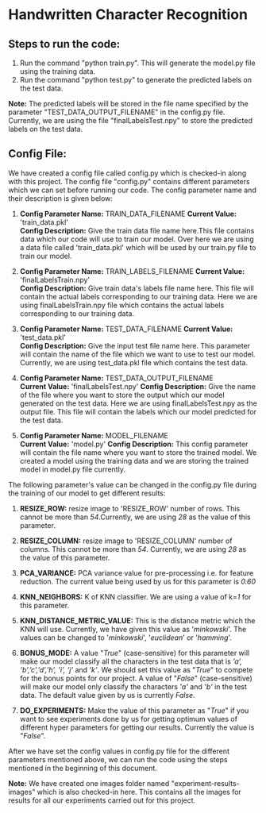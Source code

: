 
# Handwritten Character Recognition

## Steps to run the code:

 1. Run the command "python train.py". This will generate the model.py
    file using the training data.
 2. Run the command "python test.py" to generate the predicted labels on the test data.  

**Note:** The predicted labels will be stored in the file name specified by the parameter "TEST_DATA_OUTPUT_FILENAME" in the config.py file. Currently, we are using the file "finalLabelsTest.npy" to store the predicted labels on the test data.

## Config File:
We have created a config file called config.py which is checked-in along with this project. The config file "config.py" contains different parameters which we can set before running our code. 
The config parameter name and their description is given below:

1. **Config Parameter Name:** TRAIN_DATA_FILENAME
**Current Value:** 'train_data.pkl'             		
**Config Description:**  Give the train data file name here.This file contains data which our code will use to train our model. Over here we are using a data file called 'train_data.pkl' which will be used by our train.py file to train our model.

2. **Config Parameter Name:** TRAIN_LABELS_FILENAME
**Current Value:** 'finalLabelsTrain.npy'             		
**Config Description:**  Give train data's labels file name here. This file will contain the actual labels corresponding to our training data. Here we are using finalLabelsTrain.npy file which contains the actual labels corresponding to our training data.

3. **Config Parameter Name:** TEST_DATA_FILENAME
**Current Value:** 'test_data.pkl'             		
**Config Description:**  Give the input test file name here. This parameter will contain the name of the file which we want to use to test our model. Currently, we are using test_data.pkl file which contains the test data.

4. **Config Parameter Name:** TEST_DATA_OUTPUT_FILENAME                  
 **Current Value:** 'finalLabelsTest.npy' 
**Config Description:** Give the name of the file where you want to store the output which our model generated on the test data. Here we are using finalLabelsTest.npy as the output file. This file will contain the labels which our model predicted for the test data. 

4. **Config Parameter Name:** MODEL_FILENAME                  
 **Current Value:** 'model.py' 
**Config Description:** This config parameter will contain the file name where you want to store the trained model. We created a model using the training data and we are storing the trained model in model.py file currently.

The following parameter's value can be changed in the config.py file during the training of our model to get different results:

1. **RESIZE_ROW:** resize image to 'RESIZE_ROW' number of rows. This cannot be more than *54*.Currently, we are using *28* as the value of this parameter.

2. **RESIZE_COLUMN:** resize image to 'RESIZE_COLUMN' number of columns. This cannot be more than *54*. Currently, we are using *28* as the value of this parameter.

3. **PCA_VARIANCE:** PCA variance value for pre-processing i.e. for feature reduction. The current value being used by us for this parameter is *0.60*

4. **KNN_NEIGHBORS:** K of KNN classifier. We are using a value of k=*1* for this parameter.

5. **KNN_DISTANCE_METRIC_VALUE:** This is the distance metric which the KNN will use. Currently, we have given this value as '*minkowski*'. The values can be changed to '*minkowski*', '*euclidean*' or '*hamming*'.

6. **BONUS_MODE:** A value "*True*" (case-sensitive) for this parameter will make our model classify all the characters in the test data that is *’a’, ’b’,’c’,’d’,’h’, ’i’, ’j’* and *’k’*. We should set this value as "*True*" to compete for the bonus points for our project. A value of "*False*" (case-sensitive) will make our model only classify the characters *'a'* and *'b'* in the test data. The default value given by us is currently *False*.

7. **DO_EXPERIMENTS:** Make the value of this parameter as "*True*" if you want to see experiments done by us for getting optimum values of different hyper parameters for getting our results. Currently the value is "*False*".

After we have set the config values in config.py file for the different parameters mentioned above, we can run the code using the steps mentioned in the beginning of this document.

**Note:** We  have created one images folder named "experiment-results-images" which is also checked-in here. This contains all the images for results for all our experiments carried out for this project.
